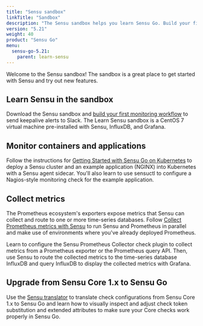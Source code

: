 ```yaml
---
title: "Sensu sandbox"
linkTitle: "Sandbox"
description: "The Sensu sandbox helps you learn Sensu Go. Build your first monitoring workflow, set up container and application monitoring, and use Sensu and Prometheus in parallele to collect and route metrics. There’s also a lesson plan for upgrading from Sensu Core 1.x to Sensu Go!"
version: "5.21"
weight: 40
product: "Sensu Go"
menu:
  sensu-go-5.21:
    parent: learn-sensu
---
```


Welcome to the Sensu sandbox! The sandbox is a great place to get started with Sensu and try out new features.

## Learn Sensu in the sandbox

Download the Sensu sandbox and [build your first monitoring workflow][1] to send keepalive alerts to Slack.
The Learn Sensu sandbox is a CentOS 7 virtual machine pre-installed with Sensu, InfluxDB, and Grafana.

## Monitor containers and applications

Follow the instructions for [Getting Started with Sensu Go on Kubernetes][2] to deploy a Sensu cluster and an example application (NGINX) into Kubernetes with a Sensu agent sidecar.
You'll also learn to use sensuctl to configure a Nagios-style monitoring check for the example application.

## Collect metrics

The Prometheus ecosystem's exporters expose metrics that Sensu can collect and route to one or more time-series databases.
Follow [Collect Prometheus metrics with Sensu][3] to run Sensu and Prometheus in parallel and make use of environments where you've already deployed Prometheus.

Learn to configure the Sensu Prometheus Collector check plugin to collect metrics from a Prometheus exporter or the Prometheus query API.
Then, use Sensu to route the collected metrics to the time-series database InfluxDB and query InfluxDB to display the collected metrics with Grafana.

## Upgrade from Sensu Core 1.x to Sensu Go

Use the [Sensu translator][4] to translate check configurations from Sensu Core 1.x to Sensu Go and learn how to visually inspect and adjust check token substitution and extended attributes to make sure your Core checks work properly in Sensu Go.


[1]: ../learn-sensu-sandbox/
[2]: https://github.com/sensu/sensu-k8s-quick-start
[3]: ../../learn/prometheus-metrics/
[4]: https://www.github.com/sensu/sandbox/tree/main/sensu-go/lesson_plans/check-upgrade/
